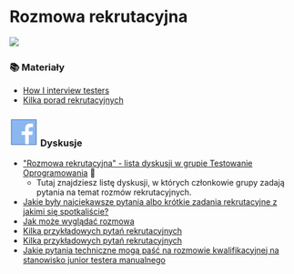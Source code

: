# Rozmowa rekrutacyjna

![](../.gitbook/assets/aaeaaqaaaaaaaaalaaaajdawyzq0mgq1ltvlogytndkyyi1imjiwltewotixndjkndu0na.jpg)

### 📚 Materiały

* [How I interview testers](https://www.linkedin.com/pulse/how-i-interview-testers-dan-ashby)&#x20;
* [Kilka porad rekrutacyjnych](https://arturzwolinski.gitbooks.io/software-tester-interview/content/)

### <img src="../.gitbook/assets/icons8-facebook-50 (10) (1) (1) (1) (1) (1) (1) (1) (5).png" alt="" data-size="line"> **Dyskusje**

* ["Rozmowa rekrutacyjna" - lista dyskusji w grupie Testowanie Oprogramowania](https://www.facebook.com/hashtag/rekrutacja?\_\_gid\_\_=141683635854223) 🏤
  * Tutaj znajdziesz listę dyskusji, w których członkowie grupy zadają pytania na temat rozmów rekrutacyjnych.
* [Jakie były najciekawsze pytania albo krótkie zadania rekrutacyjne z jakimi się spotkaliście?](https://www.facebook.com/groups/TestowanieOprogramowania/permalink/1021871111168800/)&#x20;
* [Jak może wyglądać rozmowa](https://www.facebook.com/groups/TestowanieOprogramowania/permalink/1042626019093309/)&#x20;
* [Kilka przykładowych pytań rekrutacyjnych](https://www.facebook.com/groups/TestowanieOprogramowania/permalink/1296258673730041/)&#x20;
* [Kilka przykładowych pytań rekrutacyjnych](https://www.facebook.com/groups/TestowanieOprogramowania/permalink/1105074382848472/)&#x20;
* [Jakie pytania techniczne mogą paść na rozmowie kwalifikacyjnej na stanowisko junior testera manualnego](https://www.facebook.com/groups/TestowanieOprogramowania/permalink/1769794973043073/)&#x20;
